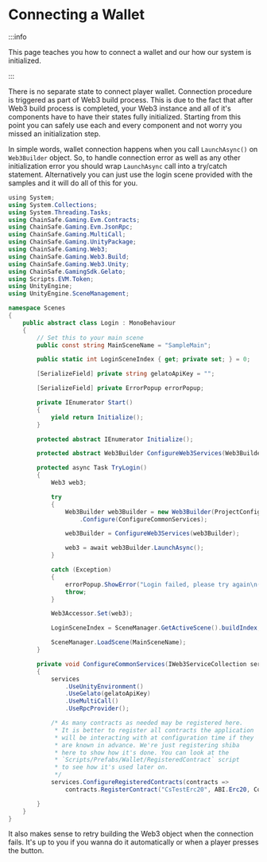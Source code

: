 ﻿---
slug: /current/connecting-a-wallet
sidebar_position: 7
sidebar_label: Connecting A Wallet
---


# Connecting a Wallet

:::info

This page teaches you how to connect a wallet and our how our system is initialized.

:::

There is no separate state to connect player wallet. Connection procedure is triggered as part
of Web3 build process. This is due to the fact that after Web3 build process is completed, your Web3 instance
and all of it's components have to have their states fully initialized. Starting from this point you can safely
use each and every component and not worry you missed an initialization step.

In simple words, wallet connection happens when you call `LaunchAsync()` on `Web3Builder` object.
So, to handle connection error as well as any other initialization error you should wrap `LaunchAsync`
call into a try/catch statement. Alternatively you can just use the login scene provided with the samples and it will do all of this for you.

```csharp
﻿using System;
using System.Collections;
using System.Threading.Tasks;
using ChainSafe.Gaming.Evm.Contracts;
using ChainSafe.Gaming.Evm.JsonRpc;
using ChainSafe.Gaming.MultiCall;
using ChainSafe.Gaming.UnityPackage;
using ChainSafe.Gaming.Web3;
using ChainSafe.Gaming.Web3.Build;
using ChainSafe.Gaming.Web3.Unity;
using ChainSafe.GamingSdk.Gelato;
using Scripts.EVM.Token;
using UnityEngine;
using UnityEngine.SceneManagement;

namespace Scenes
{
    public abstract class Login : MonoBehaviour
    {
        // Set this to your main scene
        public const string MainSceneName = "SampleMain";

        public static int LoginSceneIndex { get; private set; } = 0;

        [SerializeField] private string gelatoApiKey = "";

        [SerializeField] private ErrorPopup errorPopup;

        private IEnumerator Start()
        {
            yield return Initialize();
        }

        protected abstract IEnumerator Initialize();

        protected abstract Web3Builder ConfigureWeb3Services(Web3Builder web3Builder);

        protected async Task TryLogin()
        {
            Web3 web3;

            try
            {
                Web3Builder web3Builder = new Web3Builder(ProjectConfigUtilities.Load())
                    .Configure(ConfigureCommonServices);

                web3Builder = ConfigureWeb3Services(web3Builder);

                web3 = await web3Builder.LaunchAsync();
            }

            catch (Exception)
            {
                errorPopup.ShowError("Login failed, please try again\n(see console for more details)");
                throw;
            }

            Web3Accessor.Set(web3);

            LoginSceneIndex = SceneManager.GetActiveScene().buildIndex;

            SceneManager.LoadScene(MainSceneName);
        }

        private void ConfigureCommonServices(IWeb3ServiceCollection services)
        {
            services
                .UseUnityEnvironment()
                .UseGelato(gelatoApiKey)
                .UseMultiCall()
                .UseRpcProvider();

            /* As many contracts as needed may be registered here.
             * It is better to register all contracts the application
             * will be interacting with at configuration time if they
             * are known in advance. We're just registering shiba
             * here to show how it's done. You can look at the
             * `Scripts/Prefabs/Wallet/RegisteredContract` script
             * to see how it's used later on.
             */
            services.ConfigureRegisteredContracts(contracts =>
                contracts.RegisterContract("CsTestErc20", ABI.Erc20, Contracts.Erc20));

        }
    }
}
```

It also makes sense to retry building the Web3 object when the connection
fails. It's up to you if you wanna do it automatically or when a player presses the button.